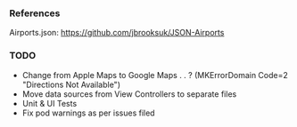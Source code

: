 
### References

Airports.json: https://github.com/jbrooksuk/JSON-Airports


### TODO

- Change from Apple Maps to Google Maps . . ? (MKErrorDomain Code=2 "Directions Not Available")
- Move data sources from View Controllers to separate files 
- Unit & UI Tests 
- Fix pod warnings as per issues filed
